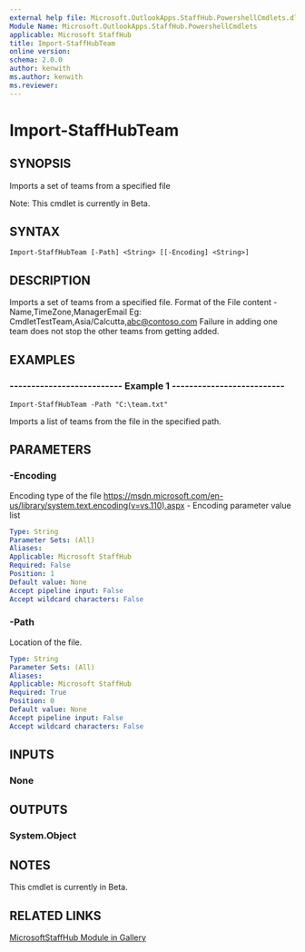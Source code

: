 ```yaml
---
external help file: Microsoft.OutlookApps.StaffHub.PowershellCmdlets.dll-Help.xml
Module Name: Microsoft.OutlookApps.StaffHub.PowershellCmdlets
applicable: Microsoft StaffHub
title: Import-StaffHubTeam
online version: 
schema: 2.0.0
author: kenwith
ms.author: kenwith
ms.reviewer:
---
```


# Import-StaffHubTeam

## SYNOPSIS
Imports a set of teams from a specified file

Note: This cmdlet is currently in Beta.

## SYNTAX

```
Import-StaffHubTeam [-Path] <String> [[-Encoding] <String>]
```

## DESCRIPTION

Imports a set of teams from a specified file.
Format of the File content - Name,TimeZone,ManagerEmail
Eg: CmdletTestTeam,Asia/Calcutta,abc@contoso.com
Failure in adding one team does not stop the other teams from getting added.

## EXAMPLES

### -------------------------- Example 1 --------------------------
```
Import-StaffHubTeam -Path "C:\team.txt"
```

Imports a list of teams from the file in the specified path.

## PARAMETERS

### -Encoding
Encoding type of the file
https://msdn.microsoft.com/en-us/library/system.text.encoding(v=vs.110).aspx - Encoding parameter value list

```yaml
Type: String
Parameter Sets: (All)
Aliases: 
Applicable: Microsoft StaffHub
Required: False
Position: 1
Default value: None
Accept pipeline input: False
Accept wildcard characters: False
```

### -Path
Location of the file.

```yaml
Type: String
Parameter Sets: (All)
Aliases: 
Applicable: Microsoft StaffHub
Required: True
Position: 0
Default value: None
Accept pipeline input: False
Accept wildcard characters: False
```

## INPUTS

### None

## OUTPUTS

### System.Object

## NOTES

This cmdlet is currently in Beta.

## RELATED LINKS

[MicrosoftStaffHub Module in Gallery](https://www.powershellgallery.com/packages/MicrosoftStaffHub/1.0.0-alpha)

